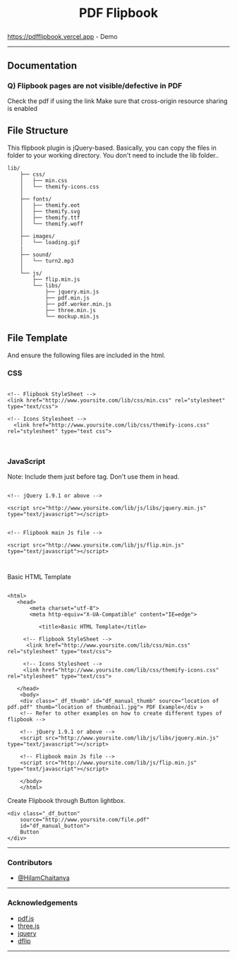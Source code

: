 # <p align="center">PDF Flipbook</p>

<https://pdfflipbook.vercel.app> - Demo

---

## Documentation

### Q) Flipbook pages are not visible/defective in PDF

Check the pdf if using the link Make sure that cross-origin resource sharing is enabled

## File Structure

This flipbook plugin is jQuery-based. Basically, you can copy the files in folder to your working directory. You don't need to include the lib folder..

```
lib/ 
    ├── css/
    │   ├── min.css
    │   └── themify-icons.css
    │
    ├── fonts/
    │   ├── themify.eot
    │   ├── themify.svg
    │   ├── themify.ttf
    │   └── themify.woff
    │
    ├── images/
    │   └── loading.gif
    |
    ├── sound/
    │   └── turn2.mp3
    │
    └── js/
        ├── flip.min.js
        └── libs/
            ├── jquery.min.js
            ├── pdf.min.js
            ├── pdf.worker.min.js
            ├── three.min.js
            └── mockup.min.js

```

## File Template

And ensure the following files are included in the html.

### CSS

```
            
<!-- Flipbook StyleSheet -->
<link href="http://www.yoursite.com/lib/css/min.css" rel="stylesheet" type="text/css">

<!-- Icons Stylesheet -->
  <link href="http://www.yoursite.com/lib/css/themify-icons.css" rel="stylesheet" type="text css">
            
        
```

### JavaScript

Note: Include them just before </body> tag. Don't use them in head.

```
            
<!-- jQuery 1.9.1 or above -->

<script src="http://www.yoursite.com/lib/js/libs/jquery.min.js" type="text/javascript"></script>


<!-- Flipbook main Js file -->

<script src="http://www.yoursite.com/lib/js/flip.min.js" type="text/javascript"></script>
            
        
```

Basic HTML Template

```

<html>
   <head>
       <meta charset="utf-8">
       <meta http-equiv="X-UA-Compatible" content="IE=edge">
       
          <title>Basic HTML Template</title>

     <!-- Flipbook StyleSheet -->
      <link href="http://www.yoursite.com/lib/css/min.css" rel="stylesheet" type="text/css">

     <!-- Icons Stylesheet -->
     <link href="http://www.yoursite.com/lib/css/themify-icons.css" rel="stylesheet" type="text/css">

   </head>
    <body>
    <div class="_df_thumb" id="df_manual_thumb" source="location of pdf.pdf" thumb="location of thumbnail.jpg"> PDF Example</div >
    <!-- Refer to other examples on how to create different types of flipbook -->

    <!-- jQuery 1.9.1 or above -->
    <script src="http://www.yoursite.com/lib/js/libs/jquery.min.js" type="text/javascript"></script>

    <!-- Flipbook main Js file -->
    <script src="http://www.yoursite.com/lib/js/flip.min.js" type="text/javascript"></script>

    </body>
    </html>
```

Create Flipbook through Button lightbox.

```
<div class="_df_button"
    source="http://www.yoursite.com/file.pdf"
    id="df_manual_button">
    Button
</div>
```
---
### Contributors

- [@HiIamChaitanya](https://www.github.com/HiIamChaitanya)

---

### Acknowledgements

- [pdf.js]()
- [three.js]()
- [jquery]()
- [dflip]()

---
